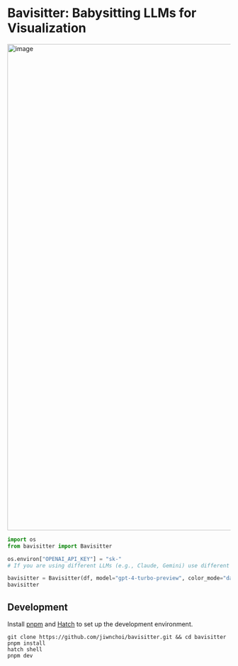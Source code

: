 # Bavisitter: Babysitting LLMs for Visualization

<img width="1097" alt="image" src="https://github.com/jiwnchoi/Bavisitter/assets/2310571/086c3b72-7950-4dac-a8e2-79e53b01f3df">

```python
import os
from bavisitter import Bavisitter

os.environ["OPENAI_API_KEY"] = "sk-"
# If you are using different LLMs (e.g., Claude, Gemini) use different api keys.

bavisitter = Bavisitter(df, model="gpt-4-turbo-preview", color_mode="dark")
bavisitter
```

## Development

Install [pnpm](https://pnpm.io/installation) and [Hatch](https://hatch.pypa.io/latest/install/) to set up the development environment.

```shell
git clone https://github.com/jiwnchoi/bavisitter.git && cd bavisitter
pnpm install
hatch shell
pnpm dev
```
